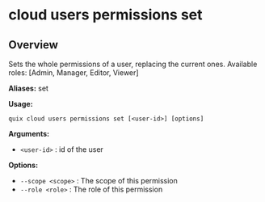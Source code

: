 # cloud users permissions set

## Overview

Sets the whole permissions of a user, replacing the current ones. Available roles: [Admin, Manager, Editor, Viewer]

**Aliases:** set

**Usage:**

```
quix cloud users permissions set [<user-id>] [options]
```

**Arguments:**

- `<user-id>` : id of the user

**Options:**

- `--scope <scope>` : The scope of this permission
- `--role <role>` : The role of this permission

